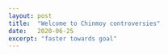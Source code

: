 ```yaml
---
layout: post
title:  "Welcome to Chinmoy controversies"
date:   2020-06-25
excerpt: "faster towards goal"
---
```

